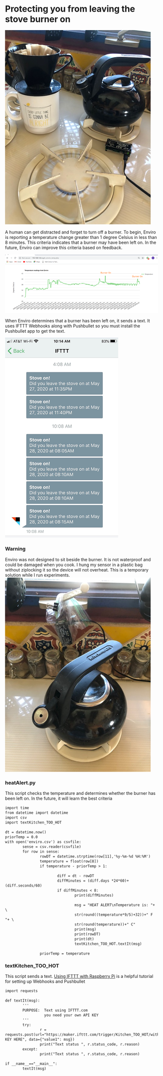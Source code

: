 <h1>Protecting you from leaving the stove burner on</h1>

<img src="images/burnerOn.jpg">

A human can get distracted and forget to turn off a burner.  To begin, Enviro is reporting a temperature change greater than 1 degree Celsius in less than 8 minutes.  This criteria indicates that a burner may have been left on.  In the future, Enviro can improve this criteria based on feedback.

<img src="images/stoveOnGraph.png">

When Enviro determines that a burner has been left on, it sends a text.  It uses IFTTT Webhooks along with Pushbullet so you must install the Pushbullet app to get the text.

<img src="images/IFTTT_burnerOn2.png">

<h3>Warning</h3>
Enviro was not designed to sit beside the burner.  It is not waterproof and could be damaged when you cook.  I hung my sensor in a plastic bag without ziplocking it so the device will not overheat.  This is a temporary solution while I run experiments.

<img src="images/kettle.jpg">

<h3>heatAlert.py</h3>

This script checks the temperature and determines whether the burner has been left on.  In the future, it will learn the best criteria

```
import time
from datetime import datetime
import csv
import textKitchen_TOO_HOT

dt = datetime.now()
priorTemp = 0.0
with open('enviro.csv') as csvfile:
        sense = csv.reader(csvfile)
        for row in sense:
                rowDT = datetime.strptime(row[11],'%y-%m-%d %H:%M')
                temperature = float(row[8])
                if temperature - priorTemp > 1:

                        diff = dt - rowDT
                        diffMinutes = (diff.days *24*60)+(diff.seconds/60)
                        if diffMinutes < 8:
                                print(diffMinutes)

                                msg = "HEAT ALERT\nTemperature is: "+ \
                                str(round((temperature*9/5)+32))+" F "+ \
                                str(round(temperature))+" C"
                                print(msg)
                                print(rowDT)
                                print(dt)
                                textKitchen_TOO_HOT.textIt(msg)

                priorTemp = temperature
```

<h3>textKitchen_TOO_HOT</h3>

This script sends a text.  <a href="https://thepihut.com/blogs/raspberry-pi-tutorials/using-ifttt-with-the-raspberry-pi">Using IFTTT with Raspberry Pi</a> is a helpful tutorial for setting up Webhooks and Pushbullet

```
import requests

def textIt(msg):
        '''
        PURPOSE:  Text using IFTTT.com
                  you need your own API KEY
        '''
        try:
                r = requests.post(url="https://maker.ifttt.com/trigger/Kitchen_TOO_HOT/with/key/YOUR KEY HERE", data={"value1": msg})
                print("Text status ", r.status_code, r.reason)
        except:
                print("Text status ", r.status_code, r.reason)

if __name__=="__main__":
        textIt(msg)
```


